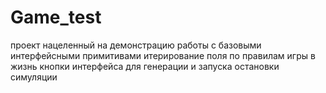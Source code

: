 # Game_test
проект нацеленный на демонстрацию работы с базовыми интерфейсными примитивами
итерирование поля по правилам игры в жизнь
кнопки интерфейса для генерации и запуска остановки симуляции

